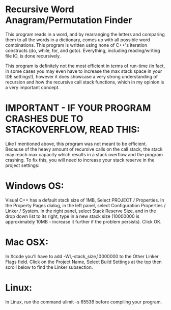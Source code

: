 # Recursive Word Anagram/Permutation Finder
This program reads in a word, and by rearranging the letters and comparing them to all the words in a dictionary, comes up with all  possible word combinations. This program is written using none of C++'s iteration constructs (do, while, for, and goto). Everything, including reading/writing file IO, is done recursively.

This program is definitely not the most efficient in terms of run-time (in fact, in some cases you may even have to increase the max stack space in your IDE settings!), however it does showcase a very strong understanding of recursion and how the recursive call stack functions, which in my opinion is a very important concept.

# IMPORTANT - IF YOUR PROGRAM CRASHES DUE TO STACKOVERFLOW, READ THIS:

Like I mentioned above, this program was not meant to be efficient. Because of the heavy amount of recursive calls on the call stack, the stack may reach max capacity which results in a stack overflow and the program crashing. To fix this, you will need to increase your stack reserve in the project settings:

# Windows OS: 

Visual C++ has a default stack size of 1MB, Select PROJECT / Properties. In the Property Pages dialog, in the left panel,
select Configuration Properties / Linker / System. In the right panel, select Stack Reserve Size, and in the drop down list to its right, type in a new stack size (10000000 is approximately 10MB - increase it further if the problem persists). Click OK.

# Mac OSX:

In Xcode you'll have to add -Wl,-stack_size,10000000 to the Other Linker Flags field. Click on the Project Name, Select Build Settings at the top then scroll below to find the Linker subsection.

# Linux:

In Linux, run the command ulimit -s 65536 before compiling your program.




